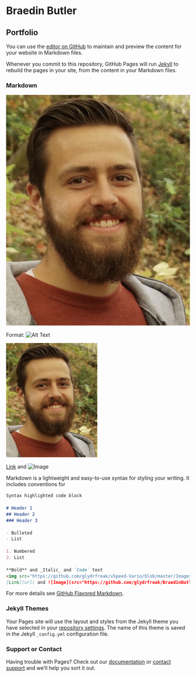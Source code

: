 # Braedin Butler
## Portfolio


You can use the [editor on GitHub](https://github.com/glydrfreak/BraedinButler/edit/gh-pages/index.md) to maintain and preview the content for your website in Markdown files.

Whenever you commit to this repository, GitHub Pages will run [Jekyll](https://jekyllrb.com/) to rebuild the pages in your site, from the content in your Markdown files.

### Markdown
![Profile Picture](./IMG_1514.png)

Format: ![Alt Text]("https://github.com/glydrfreak/BraedinButler/blob/gh-pages/IMG_1514.jpg")

<img src="https://github.com/glydrfreak/BraedinButler/blob/gh-pages/IMG_1514.jpg" width=250>

[Link](url) and ![Image](<img src="./IMG_1514.jpg">)

Markdown is a lightweight and easy-to-use syntax for styling your writing. It includes conventions for

```markdown
Syntax highlighted code block

# Header 1
## Header 2
### Header 3

- Bulleted
- List

1. Numbered
2. List

**Bold** and _Italic_ and `Code` text
<img src="https://github.com/glydrfreak/vSpeed-Vario/blob/master/Images/vspeedMini2.jpg" width=250>
[Link](url) and ![Image](src="https://github.com/glydrfreak/BraedinButler/blob/gh-pages/IMG_1514.jpg")
```

For more details see [GitHub Flavored Markdown](https://guides.github.com/features/mastering-markdown/).

### Jekyll Themes

Your Pages site will use the layout and styles from the Jekyll theme you have selected in your [repository settings](https://github.com/glydrfreak/BraedinButler/settings). The name of this theme is saved in the Jekyll `_config.yml` configuration file.

### Support or Contact

Having trouble with Pages? Check out our [documentation](https://docs.github.com/categories/github-pages-basics/) or [contact support](https://support.github.com/contact) and we’ll help you sort it out.
